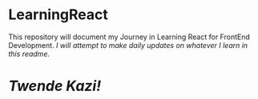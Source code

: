 # LearningReact
This repository will document my Journey in Learning React for FrontEnd Development. 
*I will attempt to make daily updates on whatever I learn in this readme.*

# *Twende Kazi!*
